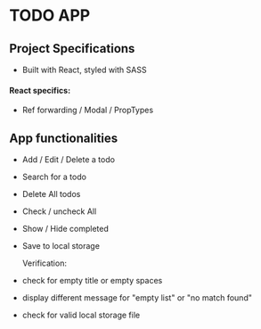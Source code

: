 # TODO APP

## Project Specifications

- Built with React, styled with SASS

#### React specifics:

- Ref forwarding / Modal / PropTypes

## App functionalities

- Add / Edit / Delete a todo
- Search for a todo
- Delete All todos
- Check / uncheck All
- Show / Hide completed
- Save to local storage

  Verification:

- check for empty title or empty spaces
- display different message for "empty list" or "no match found"
- check for valid local storage file
